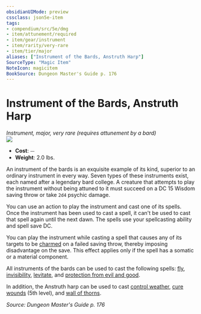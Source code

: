 ```yaml
---
obsidianUIMode: preview
cssclass: json5e-item
tags:
- compendium/src/5e/dmg
- item/attunement/required
- item/gear/instrument
- item/rarity/very-rare
- item/tier/major
aliases: ["Instrument of the Bards, Anstruth Harp"]
SourceType: "Magic Item"
NoteIcon: magicitem
BookSource: Dungeon Master's Guide p. 176
---
```

# Instrument of the Bards, Anstruth Harp
*Instrument, major, very rare (requires attunement by a bard)*  
![](/2-Mechanics/CLI/items/img/instrument-of-the-bards-anstruth-harp.webp#right)  

- **Cost**: ⏤
- **Weight**: 2.0 lbs.

An instrument of the bards is an exquisite example of its kind, superior to an ordinary instrument in every way. Seven types of these instruments exist, each named after a legendary bard college. A creature that attempts to play the instrument without being attuned to it must succeed on a DC 15 Wisdom saving throw or take `2d4` psychic damage.

You can use an action to play the instrument and cast one of its spells. Once the instrument has been used to cast a spell, it can't be used to cast that spell again until the next dawn. The spells use your spellcasting ability and spell save DC.

You can play the instrument while casting a spell that causes any of its targets to be [charmed](/2-Mechanics/CLI/rules/conditions.md#charmed) on a failed saving throw, thereby imposing disadvantage on the save. This effect applies only if the spell has a somatic or a material component.

All instruments of the bards can be used to cast the following spells: [fly](/2-Mechanics/CLI/spells/fly.md), [invisibility](/2-Mechanics/CLI/spells/invisibility.md), [levitate](/2-Mechanics/CLI/spells/levitate.md), and [protection from evil and good](/2-Mechanics/CLI/spells/protection-from-evil-and-good.md).

In addition, the Anstruth harp can be used to cast [control weather](/2-Mechanics/CLI/spells/control-weather.md), [cure wounds](/2-Mechanics/CLI/spells/cure-wounds.md) (5th level), and [wall of thorns](/2-Mechanics/CLI/spells/wall-of-thorns.md).

*Source: Dungeon Master's Guide p. 176*